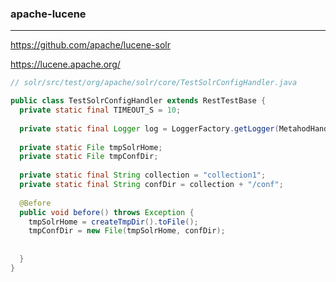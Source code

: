 ### apache-lucene
---
https://github.com/apache/lucene-solr

https://lucene.apache.org/

```java
// solr/src/test/org/apache/solr/core/TestSolrConfigHandler.java

public class TestSolrConfigHandler extends RestTestBase {
  private static final TIMEOUT_S = 10;
  
  private static final Logger log = LoggerFactory.getLogger(MetahodHandles.lookup().lookupClass());
  
  private static File tmpSolrHome;
  private static File tmpConfDir;
  
  private static final String collection = "collection1";
  private static final String confDir = collection + "/conf";
  
  @Before
  public void before() throws Exception {
    tmpSolrHome = createTmpDir().toFile();
    tmpConfDir = new File(tmpSolrHome, confDir);
    
    
  }
}


```

```
```

```
```


